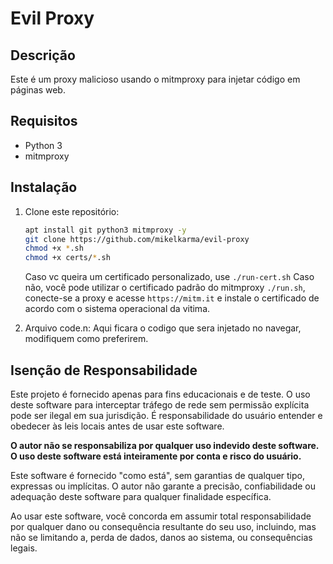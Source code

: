 # Evil Proxy

## Descrição
Este é um proxy malicioso usando o mitmproxy para injetar código em páginas web.

## Requisitos
- Python 3
- mitmproxy

## Instalação
1. Clone este repositório:
   ```bash
   apt install git python3 mitmproxy -y
   git clone https://github.com/mikelkarma/evil-proxy
   chmod +x *.sh
   chmod +x certs/*.sh
   ```
   Caso vc queira um certificado personalizado, use ```./run-cert.sh```
   Caso não, você pode utilizar o certificado padrão do mitmproxy ```./run.sh```, conecte-se a proxy e acesse ```https://mitm.it``` e instale o certificado de acordo com o sistema operacional da vitima.

2. Arquivo code.n:
   Aqui ficara o codigo que sera injetado no navegar, modifiquem como preferirem.


## Isenção de Responsabilidade

Este projeto é fornecido apenas para fins educacionais e de teste. O uso deste software para interceptar tráfego de rede sem permissão explícita pode ser ilegal em sua jurisdição. É responsabilidade do usuário entender e obedecer às leis locais antes de usar este software.

**O autor não se responsabiliza por qualquer uso indevido deste software. O uso deste software está inteiramente por conta e risco do usuário.**

Este software é fornecido "como está", sem garantias de qualquer tipo, expressas ou implícitas. O autor não garante a precisão, confiabilidade ou adequação deste software para qualquer finalidade específica.

Ao usar este software, você concorda em assumir total responsabilidade por qualquer dano ou consequência resultante do seu uso, incluindo, mas não se limitando a, perda de dados, danos ao sistema, ou consequências legais.
